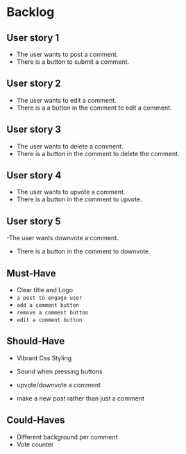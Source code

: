 # Backlog

## User story 1

- The user wants to post a comment.
- There is a button to submit a comment.

## User story 2

- The user wants to edit a comment.
- There is a a button in the comment to edit a comment.

## User story 3

- The user wants to delete a comment.
- There is a button in the comment to delete the comment.

## User story 4

- The user wants to upvote a comment.
- There is a button in the comment to upvote.

## User story 5

-The user wants downvote a comment.

- There is a button in the comment to downvote.

## Must-Have

- Clear title and Logo
- `a post to engage user`
- `add a comment button`
- `remove a comment button`
- `edit a comment button`

## Should-Have

- Vibrant Css Styling
- Sound when pressing buttons

- upvote/downvote a comment
- make a new post rather than just a comment

## Could-Haves

- Different background per comment
- Vote counter

